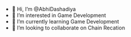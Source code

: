 - 👋 Hi, I’m @AbhiDashadiya
- 👀 I’m interested in Game Development
- 🌱 I’m currently learning Game Development
- 💞️ I’m looking to collaborate on Chain Recation

<!---
AbhiDashadiya/AbhiDashadiya is a ✨ special ✨ repository because its `README.md` (this file) appears on your GitHub profile.
You can click the Preview link to take a look at your changes.
--->
